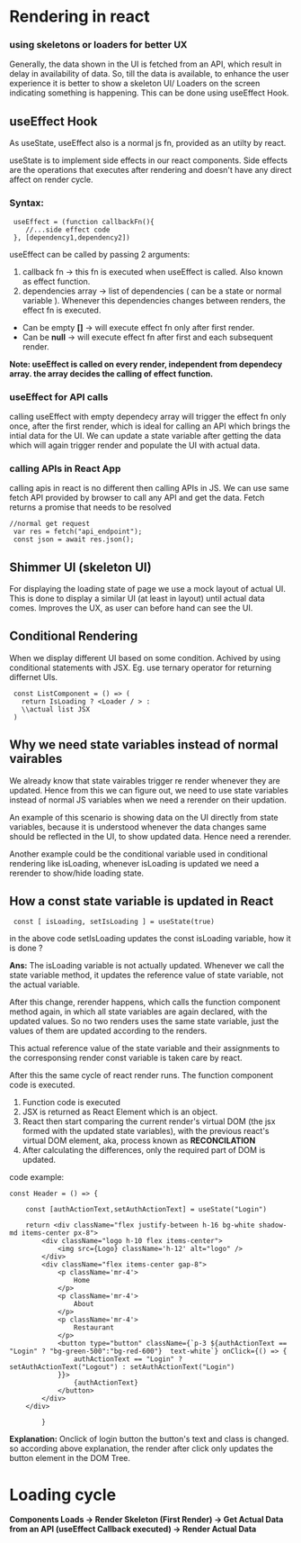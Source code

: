 # Rendering in react 

### using skeletons or loaders for better UX

Generally, the data shown in the UI is fetched from an API, which result in delay in availability of data. So, till the data is available, to enhance the user experience it is better to show a skeleton UI/ Loaders on the screen indicating something is happening. This can be done using useEffect Hook.



## useEffect Hook

As useState, useEffect also is a normal js fn, provided as an utilty by react. 

useState is to implement side effects in our react components. Side effects are the operations that executes after rendering and doesn't have any direct affect on render cycle.

### Syntax:

```
 useEffect = (function callbackFn(){
    //...side effect code
 }, [dependency1,dependency2])
```

useEffect can be called by passing 2 arguments:

1. callback fn -> this fn is executed when useEffect is called. Also known as effect function.
2. dependencies array -> list of dependencies ( can be a state or normal variable ). Whenever this dependencies changes between renders, the effect fn is executed. 

- Can be empty **[]** -> will execute effect fn only after first render.
- Can be **null** -> will execute effect fn after first and each subsequent render.

**Note: useEffect is called on every render, independent from dependecy array. the array decides the calling of effect function.**

### useEffect for API calls

calling useEffect with empty dependecy array will trigger the effect fn only once, after the first render, which is ideal for calling an API which brings the intial data for the UI. We can update a state variable after getting the data which will again trigger render and populate the UI with actual data.

### calling APIs in React App

calling apis in react is no different then calling APIs in JS. We can use same fetch API provided by browser to call any API and get the data. Fetch returns a promise that needs to be resolved

```
//normal get request
 var res = fetch("api_endpoint");
 const json = await res.json();
```

## Shimmer UI (skeleton UI)

For displaying the loading state of page we use a mock layout of actual UI. This is done to display a similar UI (at least in layout) until actual data comes. Improves the UX, as user can before hand can see the UI.

## Conditional Rendering

When we display different UI based on some condition. Achived by using conditional statements with JSX. Eg. use ternary operator for returning differnet UIs.

```
 const ListComponent = () => (
   return IsLoading ? <Loader / > : 
   \\actual list JSX
 )
```



## Why we need state variables instead of normal vairables

We already know that state vairables trigger re render whenever they are updated. Hence from this we can figure out, we need to use state variables instead of normal JS variables when we need a rerender on their updation. 

An example of this scenario is showing data on the UI directly from state variables, because it is understood whenever the data changes same should be reflected in the UI, to show updated data. Hence need a rerender.

Another example could be the conditional variable used in conditional rendering like isLoading, whenever isLoading is updated we need a rerender to show/hide loading state.

## How a const state variable is updated in React

```
 const [ isLoading, setIsLoading ] = useState(true)
```

in the above code setIsLoading updates the const isLoading variable, how it is done ? 

**Ans:** The isLoading variable is not actually updated. Whenever we call the state variable method, it updates the reference value of state variable, not the actual variable. 

After this change, rerender happens, which calls the function component method again, in which all state variables are again declared, with the updated values. So no two renders uses the same state variable, just the values of them are updated according to the renders.

This actual reference value of the state variable and their assignments to the corresponsing render const variable is taken care by react.

After this the same cycle of react render runs. The function component code is executed.

1. Function code is executed
2. JSX is returned  as React Element which is an object.
3. React then start comparing the current render's virtual DOM (the jsx formed with the updated state variables), with the previous react's virtual DOM element, aka, process known as **RECONCILATION**
4. After calculating the differences, only the required part of DOM is updated.

code example:

```
const Header = () => {

    const [authActionText,setAuthActionText] = useState("Login")

    return <div className="flex justify-between h-16 bg-white shadow-md items-center px-8">
        <div className="logo h-10 flex items-center">
            <img src={Logo} className='h-12' alt="logo" />
        </div>
        <div className="flex items-center gap-8">
            <p className='mr-4'>
                Home
            </p>
            <p className='mr-4'>
                About
            </p>
            <p className='mr-4'>
                Restaurant
            </p>
            <button type="button" className={`p-3 ${authActionText == "Login" ? "bg-green-500":"bg-red-600"}  text-white`} onClick={() => {
                authActionText == "Login" ? setAuthActionText("Logout") : setAuthActionText("Login")
            }}>
                {authActionText}
            </button>
        </div>
    </div>

        }
```

**Explanation:** Onclick of login button the button's text and class is changed. so according above explanation, the render after click only updates the button element in the DOM Tree.

# Loading cycle

**Components Loads -> Render Skeleton (First Render) -> Get Actual Data from an API (useEffect Callback executed) -> Render Actual Data**